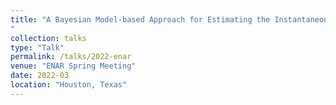 ```yaml
---
title: "A Bayesian Model-based Approach for Estimating the Instantaneous Reproduction Number Using Case-Notification Data in the Presence of Reporting Variation and Serial Interval Uncertainty![image](https://github.com/garyhettinger/academicsite/assets/105126893/506521d1-c782-447b-9c29-dba4501f6a22)
"
collection: talks
type: "Talk"
permalink: /talks/2022-enar
venue: "ENAR Spring Meeting"
date: 2022-03
location: "Houston, Texas"
---
```

